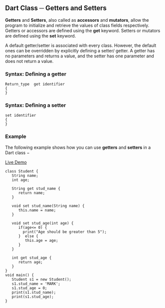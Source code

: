 ## Dart Class ─ Getters and Setters

**Getters** and **Setters**, also called as **accessors** and **mutators**, allow the program to initialize and retrieve the values of class fields respectively. Getters or accessors are defined using the **get** keyword. Setters or mutators are defined using the **set** keyword.

A default getter/setter is associated with every class. However, the default ones can be overridden by explicitly defining a setter/ getter. A getter has no parameters and returns a value, and the setter has one parameter and does not return a value.

### Syntax: Defining a getter

```
Return_type  get identifier 
{ 
} 
```

### Syntax: Defining a setter

```
set identifier 
{ 
}
```

### Example

The following example shows how you can use **getters** and **setters** in a Dart class −

[Live Demo](http://tpcg.io/6GFOUN)

```
class Student { 
   String name; 
   int age; 
    
   String get stud_name { 
      return name; 
   } 
    
   void set stud_name(String name) { 
      this.name = name; 
   } 
   
   void set stud_age(int age) { 
      if(age<= 0) { 
        print("Age should be greater than 5"); 
      }  else { 
         this.age = age; 
      } 
   } 
   
   int get stud_age { 
      return age;     
   } 
}  
void main() { 
   Student s1 = new Student(); 
   s1.stud_name = 'MARK'; 
   s1.stud_age = 0; 
   print(s1.stud_name); 
   print(s1.stud_age); 
} 
```